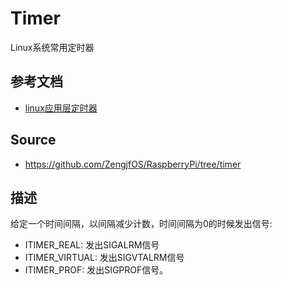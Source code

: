 # Timer

Linux系统常用定时器

## 参考文档

* [linux应用层定时器](http://blog.chinaunix.net/uid-27717694-id-3658941.html)

## Source

* https://github.com/ZengjfOS/RaspberryPi/tree/timer

## 描述

给定一个时间间隔，以间隔减少计数，时间间隔为0的时候发出信号:

* ITIMER_REAL: 发出SIGALRM信号
* ITIMER_VIRTUAL: 发出SIGVTALRM信号
* ITIMER_PROF: 发出SIGPROF信号。